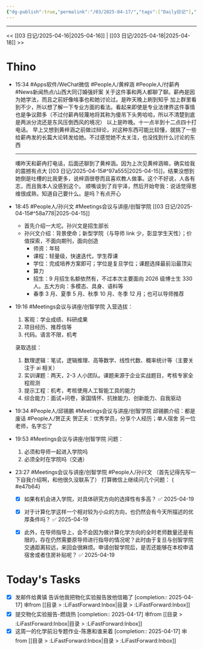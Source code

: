 ```yaml
---
{"dg-publish":true,"permalink":"/03/2025-04-17/","tags":["Daily日记"],"noteIcon":"","created":"2025-01-31T00:35","updated":"2025-07-01T13:38"}
---
```



---
<< [[03 日记/2025-04-16\|2025-04-16]]  |  [[03 日记/2025-04-18\|2025-04-18]]  >>

# Thino
- 15:34 
    #Apps软件/WeChat微信 #People人/黄梓涵 #People人/付薪冉 #News新闻热点/山西大同订婚强奸案 
    关于这件事和两人都聊了聊。薪冉是因为她学法，而且之前好像啥事也和她讨论过。是昨天晚上刷到知乎 加上群里看到不少，所以想了解一下专业方面的看法。看起来即使是专业法律界这件事情也是争议颇多（不过付薪冉轻蔑地将其称为傻吊下头男哈哈，所以不清楚到底是两派分流还是东风压倒西风的境况）
    以上是昨晚。十一点半到十二点四十打电话。
    早上又想到黄梓涵之前做过辩论，对这种东西可能比较懂，就挑了一些给薪冉发的长篇大论转发给她。不过感觉她不太关注，也没找到什么讨论的东西
    ******
    噢昨天和薪冉打电话，后面还聊到了黄梓涵。因为上次见黄梓涵嘛，确实给我的震撼有点大 [[03 日记/2025-04-15#^97a555\|2025-04-15]]，结果没想到她倒是吐槽的比我更多，说梓涵很卷而且喜欢教人做事。这个不好说，人各有志，而且我本人没感到这个。
    顺嘴谈到了肖宇泽，然后开始夸我：说话觉得思维很成熟，知道自己要什么。是吗？有点开心
- 18:45
    #People人/孙兴文
    #Meetings会议与讲座/创智学院
    [[03 日记/2025-04-15#^58a778\|2025-04-15]]
    - 首先介绍一大坨。孙兴文是招生部长
    - 孙兴文介绍：背景使命；新型学院（与导师 link 少，彰显学生天性）；价值探索，不面向期刊，面向创造
        - 师资：年轻
        - 课程：轻量级，快速迭代，学生荐课
        - 学位：完成培养方案即可；学位是复旦学位；课题选择最前沿最顶尖
        - 算力
        - 招生：9 月招生名额依然有，不过本次主要面向 2026 级博士生 330 人。五大方向：多模态、具身、语料等
        - 春季 3 月、夏季 5 月、秋季 10 月、冬季 12 月；也可以导师推荐
- 19:16
    #Meetings会议与讲座/创智学院 
    入营选拔：
    1. 客观：学业成绩、科研成果
    2. 项目经历、推荐信等
    3. 代码。语言不限，机考
    
    录取选拔：
    1. 数理逻辑：笔试，逻辑推理、高等数学、线性代数、概率统计等（主要关注于 ai 相关）
    2. 实训课题：两天，2-3 人小团队。课题来源于企业实战题目，考核专家全程观测
    3. 提示工程：机考，考核使用人工智能工具的能力
    4. 综合能力：面试+问卷，家国情怀、抗挫能力、创新能力、自我驱动
- 19:34 
    #People人/邱锡鹏
    #Meetings会议与讲座/创智学院 
    邱锡鹏介绍：都是废话
    #People人/贺正夫
    贺正夫：优秀学员，分享个人经历；单人宿舍
    另一位老师，名字忘了 
- 19:53 
    #Meetings会议与讲座/创智学院 
    问题：
    1. 必须和导师一起进入学院吗
    2. 必须全时在学院吗（交通） 
- 23:27
    #Meetings会议与讲座/创智学院 
    #People人/孙兴文 
    （首先记得先写一下自我介绍啊，和他很久没联系了）
    打算微信上继续问几个问题： 
{ #e47b64}

    - [x] 如果有机会进入学院，对具体研究方向的选择性有多高？ ✅ 2025-04-19
    - [x] 对于计算化学这样一个相对较为小众的方向，也仍然会有今天所描述的优厚条件吗？ ✅ 2025-04-19
    - [x] 此外，在导师指导上，会不会因为做计算化学方向的全时老师数量还是有限的，存在仍然需要原导师进行指导的情况呢？此时由于复旦与创智学院交通距离较远，来回会很麻烦。申请创智学院后，是否还能够在本校申请宿舍或者住房补贴呢？ ✅ 2025-04-19
     

# Today's Tasks

- [x] 发邮件给黄镇 告诉他我把物化实验报告放他信箱了  [completion:: 2025-04-17] 🕸️from [[目录 > :LiFastForward:Inbox\|目录 > :LiFastForward:Inbox]]
- [x] 提交物化实验报告-燃烧热  [completion:: 2025-04-17] 🕸️from [[目录 > :LiFastForward:Inbox\|目录 > :LiFastForward:Inbox]]
- [x] 这周一的化学前沿专题作业-陈惠和谁来着  [completion:: 2025-04-17] 🕸️from [[目录 > :LiFastForward:Inbox\|目录 > :LiFastForward:Inbox]]
